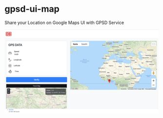 # gpsd-ui-map
Share your Location on Google Maps UI with GPSD Service

![plot](./public/images/screen.png)
